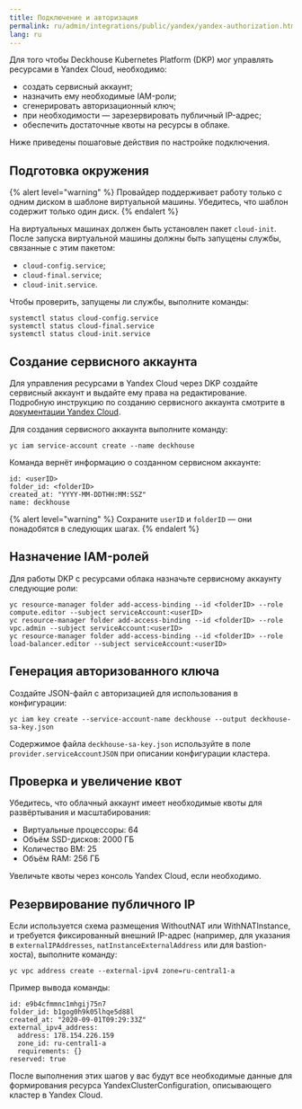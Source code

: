 ```yaml
---
title: Подключение и авторизация
permalink: ru/admin/integrations/public/yandex/yandex-authorization.html
lang: ru
---
```


Для того чтобы Deckhouse Kubernetes Platform (DKP) мог управлять ресурсами в Yandex Cloud, необходимо:

- создать сервисный аккаунт;
- назначить ему необходимые IAM-роли;
- сгенерировать авторизационный ключ;
- при необходимости — зарезервировать публичный IP-адрес;
- обеспечить достаточные квоты на ресурсы в облаке.

Ниже приведены пошаговые действия по настройке подключения.

## Подготовка окружения

{% alert level="warning" %}
Провайдер поддерживает работу только с одним диском в шаблоне виртуальной машины. Убедитесь, что шаблон содержит только один диск.
{% endalert %}

На виртуальных машинах должен быть установлен пакет `cloud-init`. После запуска виртуальной машины должны быть запущены службы, связанные с этим пакетом:

- `cloud-config.service`;
- `cloud-final.service`;
- `cloud-init.service`.

Чтобы проверить, запущены ли службы, выполните команды:

```shell
systemctl status cloud-config.service
systemctl status cloud-final.service
systemctl status cloud-init.service
```

## Создание сервисного аккаунта

Для управления ресурсами в Yandex Cloud через DKP создайте сервисный аккаунт и выдайте ему права на редактирование.
Подробную инструкцию по созданию сервисного аккаунта смотрите в [документации Yandex Cloud](https://cloud.yandex.com/ru/docs/resource-manager/operations/cloud/set-access-bindings).

Для создания сервисного аккаунта выполните команду:

```shell
yc iam service-account create --name deckhouse
```

Команда вернёт информацию о созданном сервисном аккаунте:

```console
id: <userID>
folder_id: <folderID>
created_at: "YYYY-MM-DDTHH:MM:SSZ"
name: deckhouse
```

{% alert level="warning" %}
Сохраните `userID` и `folderID` — они понадобятся в следующих шагах.
{% endalert %}

## Назначение IAM-ролей

Для работы DKP с ресурсами облака назначьте сервисному аккаунту следующие роли:

```shell
yc resource-manager folder add-access-binding --id <folderID> --role compute.editor --subject serviceAccount:<userID>
yc resource-manager folder add-access-binding --id <folderID> --role vpc.admin --subject serviceAccount:<userID>
yc resource-manager folder add-access-binding --id <folderID> --role load-balancer.editor --subject serviceAccount:<userID>
```

## Генерация авторизованного ключа

Создайте JSON-файл с авторизацией для использования в конфигурации:

```shell
yc iam key create --service-account-name deckhouse --output deckhouse-sa-key.json
```

Содержимое файла `deckhouse-sa-key.json` используйте в поле `provider.serviceAccountJSON` при описании конфигурации кластера.

## Проверка и увеличение квот

Убедитесь, что облачный аккаунт имеет необходимые квоты для развёртывания и масштабирования:
- Виртуальные процессоры: 64
- Объём SSD-дисков: 2000 ГБ
- Количество ВМ: 25
- Объём RAM: 256 ГБ

Увеличьте квоты через консоль Yandex Cloud, если необходимо.

## Резервирование публичного IP

Если используется схема размещения WithoutNAT или WithNATInstance, и требуется фиксированный внешний IP-адрес (например, для указания в `externalIPAddresses`, `natInstanceExternalAddress` или для bastion-хоста), выполните команду:

```shell
yc vpc address create --external-ipv4 zone=ru-central1-a
```

Пример вывода команды:

```console
id: e9b4cfmmnc1mhgij75n7
folder_id: b1gog0h9k05lhqe5d88l
created_at: "2020-09-01T09:29:33Z"
external_ipv4_address:
  address: 178.154.226.159
  zone_id: ru-central1-a
  requirements: {}
reserved: true
```

После выполнения этих шагов у вас будут все необходимые данные для формирования ресурса YandexClusterConfiguration, описывающего кластер в Yandex Cloud.
